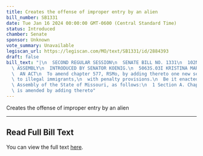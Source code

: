 ```yaml
---
title: Creates the offense of improper entry by an alien
bill_number: SB1331
date: Tue Jan 16 2024 00:00:00 GMT-0600 (Central Standard Time)
status: Introduced
chamber: Senate
sponsor: Unknown
vote_summary: Unavailable
legiscan_url: https://legiscan.com/MO/text/SB1331/id/2884393
draft: false
bill_text: "|\n  SECOND REGULAR SESSION\n  SENATE BILL NO. 1331\n  102ND GENERA L\
  \ ASSEMBLY\n  INTRODUCED BY SENATOR KOENIG.\n  5063S.03I KRISTINA MARTIN, Secretary\n\
  \  AN ACT\n  To amend chapter 577, RSMo, by adding thereto one new section relating\
  \ to illegal immigrants,\n  with penalty provisions.\n  Be it enacted by the General\
  \ Assembly of the State of Missouri, as follows:\n  1 Section A. Chapter 577, RSMo,\
  \ is amended by adding thereto"
---
```

Creates the offense of improper entry by an alien

---

## Read Full Bill Text

You can view the full text [here](https://legiscan.com/MO/text/SB1331/id/2884393).
